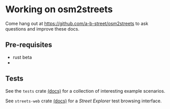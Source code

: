 # Working on osm2streets

Come hang out at https://github.com/a-b-street/osm2streets to ask questions and improve these docs.

## Pre-requisites
- rust beta
- 

## Tests

See the `tests` crate [(docs)](tests/README.md) for a collection of interesting example scenarios.

See `streets-web` crate [(docs)](streets-web/README.md) for a *Street Explorer* test browsing interface.